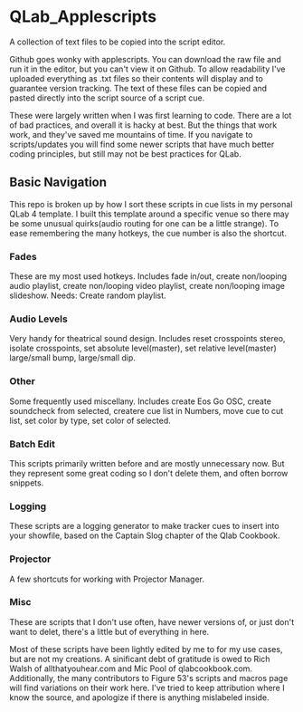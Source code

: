 # QLab_Applescripts

A collection of text files to be copied into the script editor.

Github goes wonky with applescripts. You can download the raw file and run
it in the editor, but you can't view it on Github. To allow readability I've
uploaded everything as .txt files so their contents will display and to guarantee
version tracking. The text of these files can be copied and pasted directly
into the script source of a script cue.

These were largely written when I was first learning to code. There are a lot
of bad practices, and overall it is hacky at best. But the things that work work, and
they've saved me mountains of time. If you navigate to scripts/updates you will find some 
newer scripts that have much better coding principles, but still may not be best 
practices for QLab.

## Basic Navigation

This repo is broken up by how I sort these scripts in cue lists in my personal
QLab 4 template. I built this template around a specific venue so there may be some
unusual quirks(audio routing for one can be a little strange). To ease remembering
the many hotkeys, the cue number is also the shortcut.

### Fades

These are my most used hotkeys. Includes fade in/out, create non/looping
audio playlist, create non/looping video playlist, create non/looping
image slideshow. Needs: Create random playlist.

### Audio Levels

Very handy for theatrical sound design. Includes reset crosspoints stereo,
isolate crosspoints, set absolute level(master), set relative level(master)
large/small bump, large/small dip.

### Other

Some frequently used miscellany. Includes create Eos Go OSC, create soundcheck
from selected, createre cue list in Numbers, move cue to cut list, set color
by type, set color of selected.

### Batch Edit

This scripts primarily written before and are mostly unnecessary now. But
they represent some great coding so I don't delete them, and often borrow
snippets.

### Logging

These scripts are a logging generator to make tracker cues to insert into
your showfile, based on the Captain Slog chapter of the Qlab Cookbook.

### Projector

A few shortcuts for working with Projector Manager.

### Misc

These are scripts that I don't use often, have newer versions of, or just
don't want to delet, there's a little but of everything in here.

Most of these scripts have been lightly edited by me to for my use cases,
but are not my creations. A sinificant debt of gratitude is owed to Rich
Walsh of allthatyouhear.com and Mic Pool of qlabcookbook.com. Additionally,
the many contributors to Figure 53's scripts and macros page will find
variations on their work here. I've tried to keep attribution where I know
the source, and apologize if there is anything mislabeled inside.
